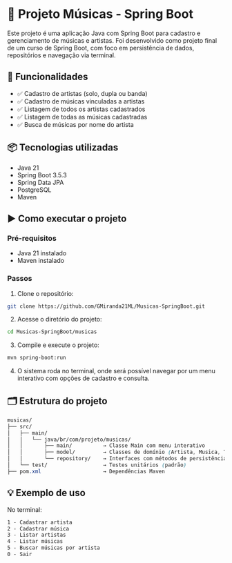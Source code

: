 # 🎵 Projeto Músicas - Spring Boot

Este projeto é uma aplicação Java com Spring Boot para cadastro e gerenciamento de músicas e artistas. Foi desenvolvido como projeto final de um curso de Spring Boot, com foco em persistência de dados, repositórios e navegação via terminal.

## 🧩 Funcionalidades

- ✅ Cadastro de artistas (solo, dupla ou banda)
- ✅ Cadastro de músicas vinculadas a artistas
- ✅ Listagem de todos os artistas cadastrados
- ✅ Listagem de todas as músicas cadastradas
- ✅ Busca de músicas por nome do artista

## 📦 Tecnologias utilizadas

- Java 21
- Spring Boot 3.5.3
- Spring Data JPA
- PostgreSQL
- Maven

## ▶️ Como executar o projeto

### Pré-requisitos

- Java 21 instalado
- Maven instalado

### Passos

1. Clone o repositório:

```bash
git clone https://github.com/GMiranda21ML/Musicas-SpringBoot.git
```

2. Acesse o diretório do projeto:

```bash
cd Musicas-SpringBoot/musicas
```
3. Compile e execute o projeto:
```bash
mvn spring-boot:run
```

4. O sistema roda no terminal, onde será possível navegar por um menu interativo com opções de cadastro e consulta.

## 🗂️ Estrutura do projeto
```css
musicas/
├── src/
│   ├── main/
│   │   └── java/br/com/projeto/musicas/
│   │       ├── main/          → Classe Main com menu interativo
│   │       ├── model/         → Classes de domínio (Artista, Musica, TipoArtista)
│   │       └── repository/    → Interfaces com métodos de persistência
│   └── test/                  → Testes unitários (padrão)
├── pom.xml                    → Dependências Maven

```

## 💡 Exemplo de uso
No terminal:
```txt
1 - Cadastrar artista
2 - Cadastrar música
3 - Listar artistas
4 - Listar músicas
5 - Buscar músicas por artista
0 - Sair
```



